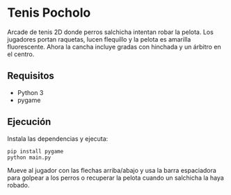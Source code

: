 # Tenis Pocholo

Arcade de tenis 2D donde perros salchicha intentan robar la pelota. Los jugadores
portan raquetas, lucen flequillo y la pelota es amarilla fluorescente. Ahora la
cancha incluye gradas con hinchada y un árbitro en el centro.

## Requisitos
- Python 3
- pygame

## Ejecución
Instala las dependencias y ejecuta:

```
pip install pygame
python main.py
```

Mueve al jugador con las flechas arriba/abajo y usa la barra espaciadora para
golpear a los perros o recuperar la pelota cuando un salchicha la haya robado.
